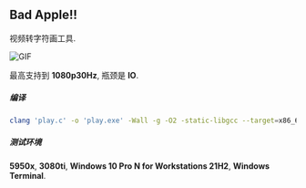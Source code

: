 ## Bad Apple!!

视频转字符画工具.

![GIF](./play.gif)

最高支持到 **1080p30Hz**, 瓶颈是 **IO**.

##### 编译

```sh
clang 'play.c' -o 'play.exe' -Wall -g -O2 -static-libgcc --target=x86_64-w64-mingw -std=c11
```

##### 测试环境

**5950x**, **3080ti**, **Windows 10 Pro N for Workstations 21H2**, **Windows Terminal**.
